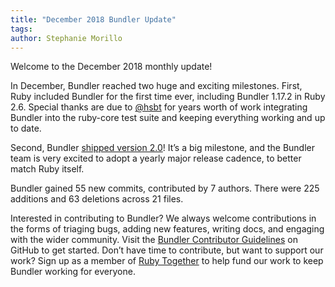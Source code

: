 ```yaml
---
title: "December 2018 Bundler Update"
tags:
author: Stephanie Morillo
---
```


Welcome to the December 2018 monthly update!

In December, Bundler reached two huge and exciting milestones. First, Ruby included Bundler for the first time ever, including Bundler 1.17.2 in Ruby 2.6. Special thanks are due to [@hsbt](https://github.com/hsbt) for years worth of work integrating Bundler into the ruby-core test suite and keeping everything working and up to date.

Second, Bundler [shipped version 2.0](https://bundler.io/blog/2019/01/03/announcing-bundler-2.html)! It’s a big milestone, and the Bundler team is very excited to adopt a yearly major release cadence, to better match Ruby itself.

Bundler gained 55 new commits, contributed by 7 authors. There were 225 additions and 63 deletions across 21 files.

Interested in contributing to Bundler? We always welcome contributions in the forms of triaging bugs, adding new features, writing docs, and engaging with the wider community. Visit the [Bundler Contributor Guidelines](https://github.com/rubygems/rubygems/blob/master/bundler/doc/contributing/README.md) on GitHub to get started. Don’t have time to contribute, but want to support our work? Sign up as a member of [Ruby Together](https://rubytogether.org/) to help fund our work to keep Bundler working for everyone.
